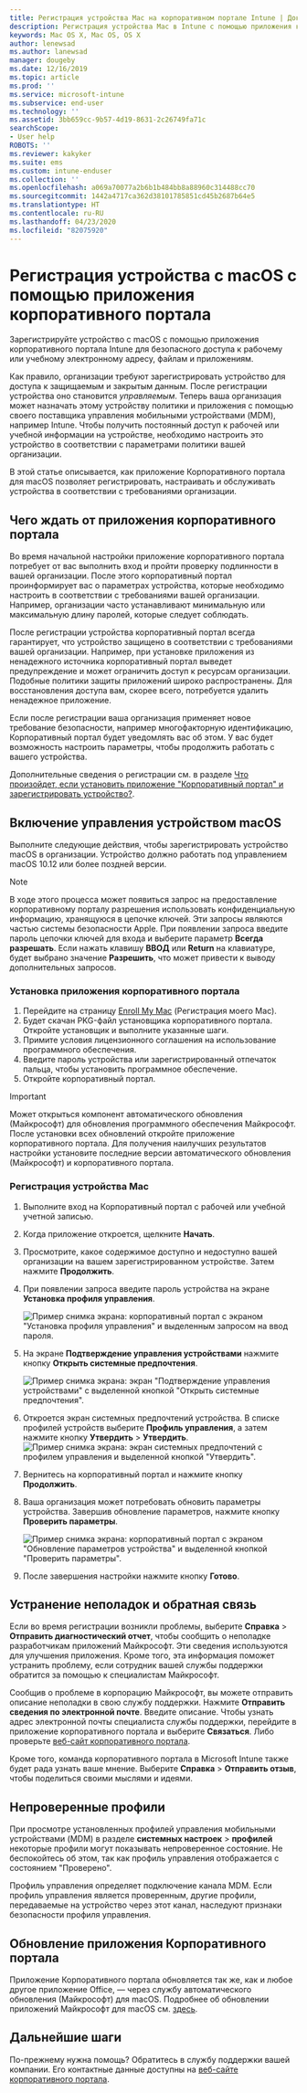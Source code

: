 ```yaml
---
title: Регистрация устройства Mac на корпоративном портале Intune | Документация Майкрософт
description: Регистрация устройства Mac в Intune с помощью приложения корпоративного портала
keywords: Mac OS X, Mac OS, OS X
author: lenewsad
ms.author: lanewsad
manager: dougeby
ms.date: 12/16/2019
ms.topic: article
ms.prod: ''
ms.service: microsoft-intune
ms.subservice: end-user
ms.technology: ''
ms.assetid: 3bb659cc-9b57-4d19-8631-2c26749fa71c
searchScope:
- User help
ROBOTS: ''
ms.reviewer: kakyker
ms.suite: ems
ms.custom: intune-enduser
ms.collection: ''
ms.openlocfilehash: a069a70077a2b6b1b484bb8a88960c314488cc70
ms.sourcegitcommit: 1442a4717ca362d38101785851cd45b2687b64e5
ms.translationtype: HT
ms.contentlocale: ru-RU
ms.lasthandoff: 04/23/2020
ms.locfileid: "82075920"
---
```

# <a name="enroll-your-macos-device-using-the-company-portal-app"></a>Регистрация устройства с macOS с помощью приложения корпоративного портала  

Зарегистрируйте устройство с macOS с помощью приложения корпоративного портала Intune для безопасного доступа к рабочему или учебному электронному адресу, файлам и приложениям.

Как правило, организации требуют зарегистрировать устройство для доступа к защищаемым и закрытым данным. После регистрации устройства оно становится *управляемым*. Теперь ваша организация может назначать этому устройству политики и приложения с помощью своего поставщика управления мобильными устройствами (MDM), например Intune. Чтобы получить постоянный доступ к рабочей или учебной информации на устройстве, необходимо настроить это устройство в соответствии с параметрами политики вашей организации.  

В этой статье описывается, как приложение Корпоративного портала для macOS позволяет регистрировать, настраивать и обслуживать устройства в соответствии с требованиями организации.  


## <a name="what-to-expect-from-the-company-portal-app"></a>Чего ждать от приложения корпоративного портала

Во время начальной настройки приложение корпоративного портала потребует от вас выполнить вход и пройти проверку подлинности в вашей организации. После этого корпоративный портал проинформирует вас о параметрах устройства, которые необходимо настроить в соответствии с требованиями вашей организации. Например, организации часто устанавливают минимальную или максимальную длину паролей, которые следует соблюдать.    

После регистрации устройства корпоративный портал всегда гарантирует, что устройство защищено в соответствии с требованиями вашей организации. Например, при установке приложения из ненадежного источника корпоративный портал выведет предупреждение и может ограничить доступ к ресурсам организации. Подобные политики защиты приложений широко распространены. Для восстановления доступа вам, скорее всего, потребуется удалить ненадежное приложение. 

Если после регистрации ваша организация применяет новое требование безопасности, например многофакторную идентификацию, Корпоративный портал будет уведомлять вас об этом. У вас будет возможность настроить параметры, чтобы продолжить работать с вашего устройства.  

Дополнительные сведения о регистрации см. в разделе [Что произойдет, если установить приложение "Корпоративный портал" и зарегистрировать устройство?](what-happens-if-you-install-the-Company-Portal-app-and-enroll-your-device-in-intune-macos.md).  

## <a name="get-your-macos-device-managed"></a>Включение управления устройством macOS  
Выполните следующие действия, чтобы зарегистрировать устройство macOS в организации. Устройство должно работать под управлением macOS 10.12 или более поздней версии.   

> [!NOTE]
> В ходе этого процесса может появиться запрос на предоставление корпоративному порталу разрешения использовать конфиденциальную информацию, хранящуюся в цепочке ключей. Эти запросы являются частью системы безопасности Apple. При появлении запроса введите пароль цепочки ключей для входа и выберите параметр **Всегда разрешать**. Если нажать клавишу **ВВОД** или **Return** на клавиатуре, будет выбрано значение **Разрешить**, что может привести к выводу дополнительных запросов.  

### <a name="install-company-portal-app"></a>Установка приложения корпоративного портала  
1. Перейдите на страницу [Enroll My Mac](https://go.microsoft.com/fwlink/?linkid=853070) (Регистрация моего Mac).  
2. Будет скачан PKG-файл установщика корпоративного портала. Откройте установщик и выполните указанные шаги. 
3. Примите условия лицензионного соглашения на использование программного обеспечения. 
4. Введите пароль устройства или зарегистрированный отпечаток пальца, чтобы установить программное обеспечение.  
5. Откройте корпоративный портал. 

> [!IMPORTANT]
> Может открыться компонент автоматического обновления (Майкрософт) для обновления программного обеспечения Майкрософт. После установки всех обновлений откройте приложение корпоративного портала. Для получения наилучших результатов настройки установите последние версии автоматического обновления (Майкрософт) и корпоративного портала.  


### <a name="enroll-your-mac"></a>Регистрация устройства Mac  


1. Выполните вход на Корпоративный портал с рабочей или учебной учетной записью.  
2. Когда приложение откроется, щелкните **Начать**.  
3. Просмотрите, какое содержимое доступно и недоступно вашей организации на вашем зарегистрированном устройстве. Затем нажмите **Продолжить**.
4.  При появлении запроса введите пароль устройства на экране **Установка профиля управления**.

    ![Пример снимка экрана: корпоративный портал с экраном "Установка профиля управления" и выделенным запросом на ввод пароля.](./media/install-management-profile-macos-1912.PNG)   
5. На экране **Подтверждение управления устройствами** нажмите кнопку **Открыть системные предпочтения**.  

    ![Пример снимка экрана: экран "Подтверждение управления устройствами" с выделенной кнопкой "Открыть системные предпочтения".](./media/confirm-device-management-macos-1912.PNG)  
6. Откроется экран системных предпочтений устройства. В списке профилей устройств выберите **Профиль управления**, а затем нажмите кнопку **Утвердить** > **Утвердить**.  
    ![Пример снимка экрана: экран системных предпочтений с профилем управления и выделенной кнопкой "Утвердить".](./media/management-profile-approve-macos-1912.PNG)   
1. Вернитесь на корпоративный портал и нажмите кнопку **Продолжить**.    
2. Ваша организация может потребовать обновить параметры устройства. Завершив обновление параметров, нажмите кнопку **Проверить параметры**.  

    ![Пример снимка экрана: корпоративный портал с экраном "Обновление параметров устройства" и выделенной кнопкой "Проверить параметры".](./media/update-settings-mac-1911.PNG)  
9. После завершения настройки нажмите кнопку **Готово**.  


 ## <a name="troubleshooting-and-feedback"></a>Устранение неполадок и обратная связь   

Если во время регистрации возникли проблемы, выберите **Справка** > **Отправить диагностический отчет**, чтобы сообщить о неполадке разработчикам приложений Майкрософт. Эти сведения используются для улучшения приложения. Кроме того, эта информация поможет устранить проблему, если сотрудник вашей службы поддержки обратится за помощью к специалистам Майкрософт.  

Сообщив о проблеме в корпорацию Майкрософт, вы можете отправить описание неполадки в свою службу поддержки. Нажмите **Отправить сведения по электронной почте**. Введите описание. Чтобы узнать адрес электронной почты специалиста службы поддержки, перейдите в приложение корпоративного портала и выберите **Связаться**. Либо проверьте [веб-сайт корпоративного портала](https://go.microsoft.com/fwlink/?linkid=2010980).  
 

Кроме того, команда корпоративного портала в Microsoft Intune также будет рада узнать ваше мнение. Выберите **Справка** > **Отправить отзыв**, чтобы поделиться своими мыслями и идеями.  

## <a name="unverified-profiles"></a>Непроверенные профили  
При просмотре установленных профилей управления мобильными устройствами (MDM) в разделе **системных настроек** > **профилей** некоторые профили могут показывать непроверенное состояние. Не беспокойтесь об этом, так как профиль управления отображается с состоянием "Проверено".  

Профиль управления определяет подключение канала MDM. Если профиль управления является проверенным, другие профили, передаваемые на устройство через этот канал, наследуют признаки безопасности профиля управления.  

## <a name="updating-the-company-portal-app"></a>Обновление приложения Корпоративного портала

Приложение Корпоративного портала обновляется так же, как и любое другое приложение Office, — через службу автоматического обновления (Майкрософт) для macOS. Подробнее об обновлении приложений Майкрософт для macOS см. [здесь](https://support.office.com/article/Check-for-Office-for-Mac-updates-automatically-bfd1e497-c24d-4754-92ab-910a4074d7c1).  

## <a name="next-steps"></a>Дальнейшие шаги  
По-прежнему нужна помощь? Обратитесь в службу поддержки вашей компании. Его контактные данные доступны на [веб-сайте корпоративного портала](https://go.microsoft.com/fwlink/?linkid=2010980).  


